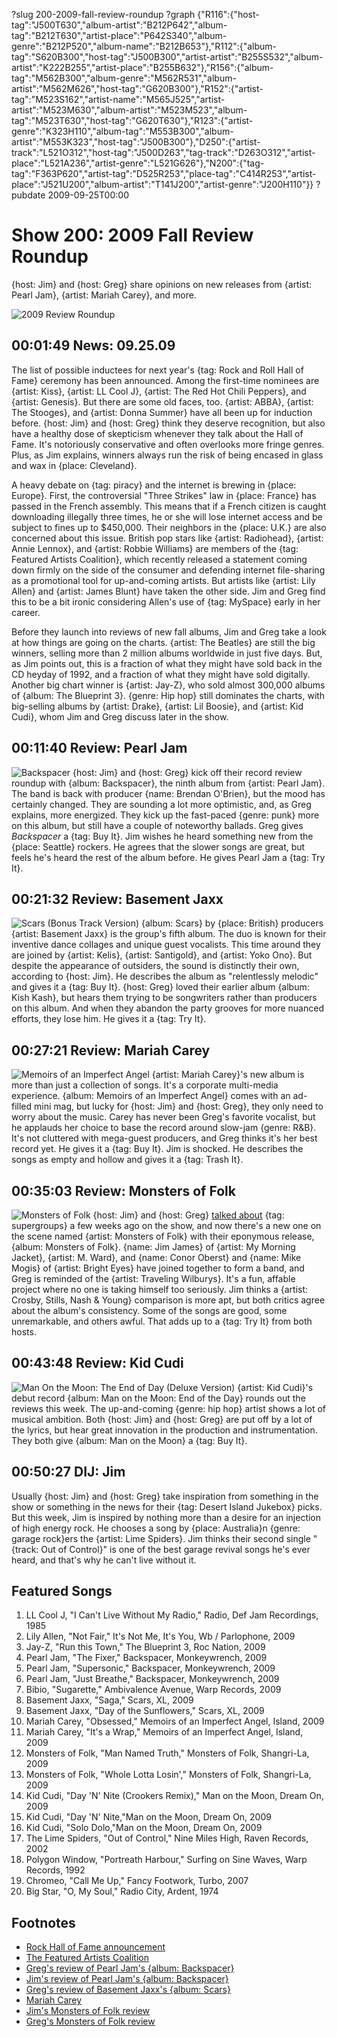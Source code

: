 ?slug 200-2009-fall-review-roundup
?graph {"R116":{"host-tag":"J500T630","album-artist":"B212P642","album-tag":"B212T630","artist-place":"P642S340","album-genre":"B212P520","album-name":"B212B653"},"R112":{"album-tag":"S620B300","host-tag":"J500B300","artist-artist":"B255S532","album-artist":"K222B255","artist-place":"B255B632"},"R156":{"album-tag":"M562B300","album-genre":"M562R531","album-artist":"M562M626","host-tag":"G620B300"},"R152":{"artist-tag":"M523S162","artist-name":"M565J525","artist-artist":"M523M630","album-artist":"M523M523","album-tag":"M523T630","host-tag":"G620T630"},"R123":{"artist-genre":"K323H110","album-tag":"M553B300","album-artist":"M553K323","host-tag":"J500B300"},"D250":{"artist-track":"L521O312","host-tag":"J500D263","tag-track":"D263O312","artist-place":"L521A236","artist-genre":"L521G626"},"N200":{"tag-tag":"F363P620","artist-tag":"D525R253","place-tag":"C414R253","artist-place":"J521U200","album-artist":"T141J200","artist-genre":"J200H110"}}
?pubdate 2009-09-25T00:00

# Show 200: 2009 Fall Review Roundup
{host: Jim} and {host: Greg} share opinions on new releases from {artist: Pearl Jam}, {artist: Mariah Carey}, and more.

![2009 Review Roundup](http://farm5.staticflickr.com/4026/4410391677_0b95e788e2_o.jpg)

## 00:01:49 News: 09.25.09
The list of possible inductees for next year's {tag: Rock and Roll Hall of Fame} ceremony has been announced. Among the first-time nominees are {artist: Kiss}, {artist: LL Cool J}, {artist: The Red Hot Chili Peppers}, and {artist: Genesis}. But there are some old faces, too. {artist: ABBA}, {artist: The Stooges}, and {artist: Donna Summer} have all been up for induction before. {host: Jim} and {host: Greg} think they deserve recognition, but also have a healthy dose of skepticism whenever they talk about the Hall of Fame. It's notoriously conservative and often overlooks more fringe genres. Plus, as Jim explains, winners always run the risk of being encased in glass and wax in {place: Cleveland}.

A heavy debate on {tag: piracy} and the internet is brewing in {place: Europe}. First, the controversial "Three Strikes" law in {place: France} has passed in the French assembly. This means that if a French citizen is caught downloading illegally three times, he or she will lose internet access and be subject to fines up to $450,000. Their neighbors in the {place: U.K.} are also concerned about this issue. British pop stars like {artist: Radiohead}, {artist: Annie Lennox}, and {artist: Robbie Williams} are members of the {tag: Featured Artists Coalition}, which recently released a statement coming down firmly on the side of the consumer and defending internet file-sharing as a promotional tool for up-and-coming artists. But artists like {artist: Lily Allen} and {artist: James Blunt} have taken the other side. Jim and Greg find this to be a bit ironic considering Allen's use of {tag: MySpace} early in her career.

Before they launch into reviews of new fall albums, Jim and Greg take a look at how things are going on the charts. {artist: The Beatles} are still the big winners, selling more than 2 million albums worldwide in just five days. But, as Jim points out, this is a fraction of what they might have sold back in the CD heyday of 1992, and a fraction of what they might have sold digitally. Another big chart winner is {artist: Jay-Z}, who sold almost 300,000 albums of {album: The Blueprint 3}. {genre: Hip hop} still dominates the charts, with big-selling albums by {artist: Drake}, {artist: Lil Boosie}, and {artist: Kid Cudi}, whom Jim and Greg discuss later in the show.

## 00:11:40 Review: Pearl Jam
![Backspacer](http://is5.mzstatic.com/image/thumb/Music117/v4/1e/9c/6f/1e9c6fec-fffe-6615-048a-87d3d05c2f07/source/600x600bb.jpg "467464/332149169")
{host: Jim} and {host: Greg} kick off their record review roundup with {album: Backspacer}, the ninth album from {artist: Pearl Jam}. The band is back with producer {name: Brendan O'Brien}, but the mood has certainly changed. They are sounding a lot more optimistic, and, as Greg explains, more energized. They kick up the fast-paced {genre: punk} more on this album, but still have a couple of noteworthy ballads. Greg gives *Backspacer* a {tag: Buy It}. Jim wishes he heard something new from the {place: Seattle} rockers. He agrees that the slower songs are great, but feels he's heard the rest of the album before. He gives Pearl Jam a {tag: Try It}.

## 00:21:32 Review: Basement Jaxx
![Scars (Bonus Track Version)](http://is2.mzstatic.com/image/thumb/Music/v4/23/ca/a0/23caa0a0-aff6-fe3b-bb95-03fa953703c6/source/600x600bb.jpg "5453136/327575741")
{album: Scars} by {place: British} producers {artist: Basement Jaxx} is the group's fifth album. The duo is known for their inventive dance collages and unique guest vocalists. This time around they are joined by {artist: Kelis}, {artist: Santigold}, and {artist: Yoko Ono}. But despite the appearance of outsiders, the sound is distinctly their own, according to {host: Jim}. He describes the album as "relentlessly melodic" and gives it a {tag: Buy It}. {host: Greg} loved their earlier album {album: Kish Kash}, but hears them trying to be songwriters rather than producers on this album. And when they abandon the party grooves for more nuanced efforts, they lose him. He gives it a {tag: Try It}.

## 00:27:21 Review: Mariah Carey
![Memoirs of an Imperfect Angel](http://is3.mzstatic.com/image/thumb/Music/v4/0f/fc/87/0ffc8700-8ce6-cb9b-ccad-dd69127c0540/source/600x600bb.jpg "91853/330946605")
{artist: Mariah Carey}'s new album is more than just a collection of songs. It's a corporate multi-media experience. {album: Memoirs of an Imperfect Angel} comes with an ad-filled mini mag, but lucky for {host: Jim} and {host: Greg}, they only need to worry about the music. Carey has never been Greg's favorite vocalist, but he applauds her choice to base the record around slow-jam {genre: R&B}. It's not cluttered with mega-guest producers, and Greg thinks it's her best record yet. He gives it a {tag: Buy It}. Jim is shocked. He describes the songs as empty and hollow and gives it a {tag: Trash It}.

## 00:35:03 Review: Monsters of Folk
![Monsters of Folk](http://is5.mzstatic.com/image/thumb/Music4/v4/1e/b5/71/1eb57187-e00d-e0e5-1c7f-3c94a57b5d92/source/600x600bb.jpg "325119369/711565126")
{host: Jim} and {host: Greg} [talked about](/show/194/) {tag: supergroups} a few weeks ago on the show, and now there's a new one on the scene named {artist: Monsters of Folk} with their eponymous release, {album: Monsters of Folk}. {name: Jim James} of {artist: My Morning Jacket}, {artist: M. Ward}, and {name: Conor Oberst} and {name: Mike Mogis} of {artist: Bright Eyes} have joined together to form a band, and Greg is reminded of the {artist: Traveling Wilburys}. It's a fun, affable project where no one is taking himself too seriously. Jim thinks a {artist: Crosby, Stills, Nash & Young} comparison is more apt, but both critics agree about the album's consistency. Some of the songs are good, some unremarkable, and others awful. That adds up to a {tag: Try It} from both hosts.

## 00:43:48 Review: Kid Cudi 
![Man On the Moon: The End of Day (Deluxe Version)](http://is1.mzstatic.com/image/thumb/Music69/v4/6c/4a/64/6c4a64f8-440d-1f9f-5b02-de4d1ef6f881/source/600x600bb.jpg "273058501/1075927174")
{artist: Kid Cudi}'s debut record {album: Man on the Moon: End of the Day} rounds out the reviews this week. The up-and-coming {genre: hip hop} artist shows a lot of musical ambition. Both {host: Jim} and {host: Greg} are put off by a lot of the lyrics, but hear great innovation in the production and instrumentation. They both give {album: Man on the Moon} a {tag: Buy It}.

## 00:50:27 DIJ: Jim
Usually {host: Jim} and {host: Greg} take inspiration from something in the show or something in the news for their {tag: Desert Island Jukebox} picks. But this week, Jim is inspired by nothing more than a desire for an injection of high energy rock. He chooses a song by {place: Australia}n {genre: garage rock}ers the {artist: Lime Spiders}. Jim thinks their second single "{track: Out of Control}" is one of the best garage revival songs he's ever heard, and that's why he can't live without it.


## Featured Songs
1. LL Cool J, "I Can't Live Without My Radio," Radio, Def Jam Recordings, 1985
2. Lily Allen, "Not Fair," It's Not Me, It's You, Wb / Parlophone, 2009
3. Jay-Z, "Run this Town," The Blueprint 3, Roc Nation, 2009
4. Pearl Jam, "The Fixer," Backspacer, Monkeywrench, 2009
5. Pearl Jam, "Supersonic," Backspacer, Monkeywrench, 2009
6. Pearl Jam, "Just Breathe," Backspacer, Monkeywrench, 2009
7. Bibio, "Sugarette," Ambivalence Avenue, Warp Records, 2009
8. Basement Jaxx, "Saga," Scars, XL, 2009
9. Basement Jaxx, "Day of the Sunflowers," Scars, XL, 2009
10. Mariah Carey, "Obsessed," Memoirs of an Imperfect Angel, Island, 2009
11. Mariah Carey, "It's a Wrap," Memoirs of an Imperfect Angel, Island, 2009
12. Monsters of Folk, "Man Named Truth," Monsters of Folk, Shangri-La, 2009
13. Monsters of Folk, "Whole Lotta Losin'," Monsters of Folk, Shangri-La, 2009
14. Kid Cudi, "Day 'N' Nite (Crookers Remix)," Man on the Moon, Dream On, 2009
15. Kid Cudi, "Day 'N' Nite,"Man on the Moon, Dream On, 2009
16. Kid Cudi, "Solo Dolo,"Man on the Moon, Dream On, 2009
17. The Lime Spiders, "Out of Control," Nine Miles High, Raven Records, 2002
18. Polygon Window, "Portreath Harbour," Surfing on Sine Waves, Warp Records, 1992
19. Chromeo, "Call Me Up," Fancy Footwork, Turbo, 2007
20. Big Star, "O, My Soul," Radio City, Ardent, 1974

## Footnotes
- [Rock Hall of Fame announcement](http://www.reuters.com/article/2009/09/23/us-rockhall-idUSTRE58M77320090923)
- [The Featured Artists Coalition](http://news.bbc.co.uk/2/hi/entertainment/8270946.stm)
- [Greg's review of Pearl Jam's {album: Backspacer}](http://articles.chicagotribune.com/2009-09-22/entertainment/0909220126_1_pearl-jam-backspacer-ninth-studio-album)
- [Jim's review of Pearl Jam's {album: Backspacer}](http://voices.suntimes.com/arts-entertainment/music/pearl-jam-backspacer-monkeywre/)
- [Greg's review of Basement Jaxx's {album: Scars}](http://articles.chicagotribune.com/2009-09-24/entertainment/0909240222_1_felix-buxton-basement-jaxx-simon-ratcliffe)
- [Mariah Carey](http://www.mariahcarey.com/)
- [Jim's Monsters of Folk review](http://voices.suntimes.com/arts-entertainment/music/monsters-of-folk-monsters-of-f/)
- [Greg's Monsters of Folk review](http://articles.chicagotribune.com/2009-09-23/entertainment/0909230206_1_monsters-mike-mogis-distinctive-voice-and-tone)
